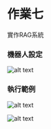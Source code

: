 # 作業七 

實作RAG系統

### 機器人設定

![alt text](image.png)

### 執行範例

![alt text](image-1.png)

![alt text](image-2.png)